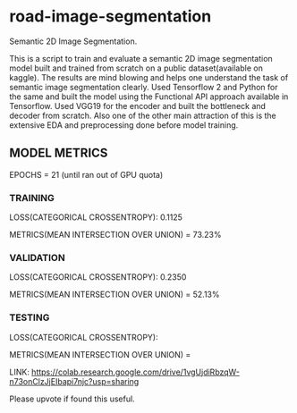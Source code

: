 # road-image-segmentation
Semantic 2D Image Segmentation.


This is a script to train and evaluate a semantic 2D image segmentation model built and trained from scratch on a public dataset(available on kaggle).
The results are mind blowing and helps one understand the task of semantic image segmentation clearly.
Used Tensorflow 2 and Python for the same and built the model using the Functional API approach available in Tensorflow.
Used VGG19 for the encoder and built the bottleneck and decoder from scratch.
Also one of the other main attraction of this is the extensive EDA and preprocessing done before model training.

<h2>MODEL METRICS</h2>
EPOCHS = 21 (until ran out of GPU quota)

<h3>TRAINING</h3>
LOSS(CATEGORICAL CROSSENTROPY): 0.1125

METRICS(MEAN INTERSECTION OVER UNION) = 73.23%

<h3>VALIDATION</h3>
LOSS(CATEGORICAL CROSSENTROPY): 0.2350

METRICS(MEAN INTERSECTION OVER UNION) = 52.13%

<h3>TESTING</h3>
LOSS(CATEGORICAL CROSSENTROPY): <YET TO FIND>

METRICS(MEAN INTERSECTION OVER UNION) = <YET TO FIND>

LINK: https://colab.research.google.com/drive/1vgUjdiRbzqW-n73onClzJjEIbapi7njc?usp=sharing

Please upvote if found this useful.
